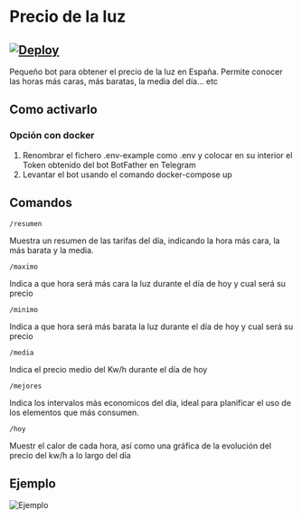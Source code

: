 # Precio de la luz
[![Deploy](https://github.com/crakernano/precio-luz-bot/actions/workflows/deploy.yml/badge.svg)](https://github.com/crakernano/precio-luz-bot/actions/workflows/deploy.yml)
---
Pequeño bot para obtener el precio de la luz en España. Permite conocer las horas más caras, más baratas, la media del día... etc

## Como activarlo

### Opción con docker

1. Renombrar el fichero .env-example como .env y colocar en su interior el Token obtenido del bot BotFather en Telegram
2. Levantar el bot usando el comando docker-compose up

 
## Comandos
```
/resumen
```

Muestra un resumen de las tarifas del día, indicando la hora más cara, la más barata y la media. 

```
/maximo
```

Indica a que hora será más cara la luz durante el día de hoy y cual será su precio

```
/minimo
```

Indica a que hora será más barata la luz durante el día de hoy y cual será su precio

```
/media
```

Indica el precio medio del Kw/h durante el día de hoy

```
/mejores
```

Indica los intervalos más economicos del día, ideal para planificar el uso de los elementos que más consumen.

```
/hoy  
```

Muestr el calor de cada hora, así como una gráfica de la evolución del precio del kw/h a lo largo del día



## Ejemplo

![Ejemplo](https://www.crakernano.com/img/portfolio/bots/bot-luz.png)